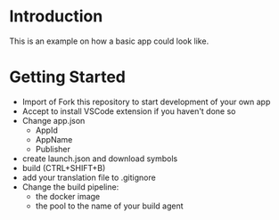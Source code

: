 # Introduction 
This is an example on how a basic app could look like.

# Getting Started
- Import of Fork this repository to start development of your own app
- Accept to install VSCode extension if you haven't done so
- Change app.json
  - AppId
  - AppName 
  - Publisher
- create launch.json and download symbols
- build (CTRL+SHIFT+B)
- add your translation file to .gitignore
- Change the build pipeline:
  - the docker image
  - the pool to the name of your build agent



